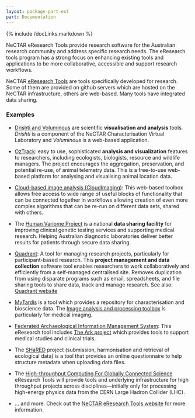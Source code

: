 ```yaml
---
layout: package-part-ext
part: Documentation
---
```

{% include /docLinks.markdown %}

NeCTAR eResearch Tools provide research software for the Australian research community and address specific research needs. The eResearch tools program has a strong focus on enhancing existing tools and applications to be more collaborative, accessible and support research workflows. 

NeCTAR [eResearch Tools](http://www.nectar.org.au/eresearch-tools) are tools specifically developed for research. Some of them are provided on github servers which are hosted on the NeCTAR infrastructure, others are web-based. Many tools have integrated data sharing.

### Examples

* [Drishti and Voluminous](http://anusf.anu.edu.au/Vizlab/drishti/) are scientific **visualisation and analysis** tools. *Drishti* is a component of the NeCTAR Characterisation Virtual Laboratory and *Voluminous* is a web-based application. 


* [OzTrack](http://oztrack.org/): easy to use, sophisticated **analysis and visualization** features to researchers, including ecologists, biologists, resource and wildlife managers. The project encourages the aggregation, preservation, and potential re-use, of animal telemetry data. This is a free-to-use web-based platform for analysing and visualising animal location data. 

* [Cloud-based image analysis (CloudImaging)](http://cloudimaging.net.au/): This web-based toolbox allows free access to wide range of useful blocks of functionality that can be connected together in workflows allowing creation of even more complex algorithms that can be re-run on different data sets, shared with others. 

* The [Human Variome Project](http://www.nectar.org.au/human-variome-project-australian-node) is a national **data sharing facility** for improving clinical genetic testing services and supporting medical research. Helping Australian diagnostic laboratories deliver better results for patients through secure data sharing. 

* [Quadrant](https://nectar.org.au/quadrant): A tool for managing research projects, particularly for participant-based research. This **project management and data collection** software tool enables researchers to work collaboratively and efficiently from a self-managed centralised site. Removes duplication from using disparate programs such as email, spreadsheets, and file sharing tools to share data, track and manage research. See also: [Quadrant website](http://www.quadrant.edu.au/)

* [MyTardis](http://www.nectar.org.au/bioscience-data-platform-tardis-cloud) is a tool which provides a repository for characterisation and bioscience data.
The [Image analysis and processing toolbox](http://www.nectar.org.au/cloud-based-image-analysis-and-processing-toolbox) is particularly for medical imaging.

* [Federated Archaeological Information Management System](http://www.nectar.org.au/federated-archaeological-information-management-system): This eResearch tool includes [The Ark project](http://www.nectar.org.au/cloud-based-bio-informatics-tools) which provides tools to support medical studies and clinical trials.

* The [SHaRED](http://www.nectar.org.au/submission-harmonisation-and-retrieval-ecological-data-shared) project (submission, harmonisation and retrieval of ecological data) is a tool that provides an online questionnaire to help structure metadata when uploading data files.   
 

* The [High-throughput Computing For Globally Connected Science](http://nectar.org.au/projects/high-throughput-computing-globally-connected-science#overlay-context=users/lyndae) eResearch Tools will provide tools and underlying infrastructure for high throughput projects across disciplines—initially only for processing high-energy physics data from the CERN Large Hadron Collider (LHC).

* ... and more. Check out the [NeCTAR eResearch Tools website](http://www.nectar.org.au/eresearch-tools) for more information.


